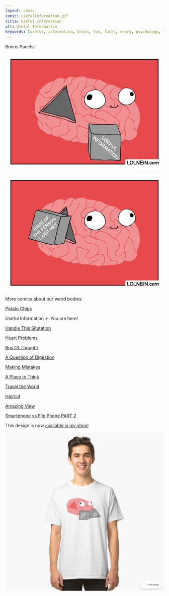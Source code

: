 ```yaml
---
layout: comic
comic: usefulinformation.gif
title: Useful Information
alt: Useful Information
keywords: [useful, information, brain, fun, facts, neuro, psychology, learning, studying, concentration]
---
```


Bonus Panels:

![Useful Information Bonus](/images/usefulinformation_bonus.gif)

![Useful Information Bonus 2](/images/usefulinformation_name.gif)


More comics about our weird bodies:

[Potato Chips](https://lolnein.com/2017/06/21/potatochips/)

Useful Information <- You are here!

[Handle This Situtation](https://lolnein.com/2019/04/25/handlethissituation/)

[Heart Problems](https://lolnein.com/2019/06/05/heartproblems/)

[Bus Of Thought](https://lolnein.com/2019/09/05/busofthought/)

[A Question of Digestion](https://lolnein.com/2019/09/10/aquestionofdigestion/)

[Making Mistakes](https://lolnein.com/2020/01/17/makingmistakes/)

[A Place to Think](https://lolnein.com/2020/01/30/aplacetothink/)

[Travel the World](https://lolnein.com/2020/02/03/traveltheworld/)

[Haircut](https://lolnein.com/2020/02/19/haircut/)

[Amazing View](https://lolnein.com/2020/02/20/amazingview/)

[Smartphone vs Flip Phone PART 2](http://lolnein.com/2014/10/01/smartphones2/)



This design is now [available in my shop!](https://lolnein.redbubble.com) 

[![Useful Information Shirt](/images/usefulinformation_shirt2.png)](https://lolnein.redbubble.com)